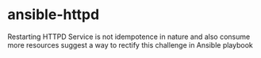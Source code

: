 # ansible-httpd
Restarting HTTPD Service is not idempotence in nature and also consume more resources suggest a way to rectify this challenge in Ansible playbook
